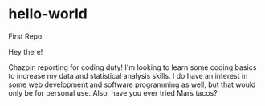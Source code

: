 # hello-world
First Repo

Hey there! 

Chazpin reporting for coding duty! 
I'm looking to learn some coding basics to increase my data and statistical analysis skills. 
I do have an interest in some web development and software programming as well, but that would only be for personal use. 
Also, have you ever tried Mars tacos?
